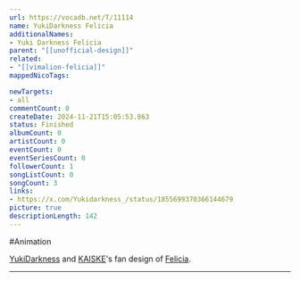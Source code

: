 ```yaml
---
url: https://vocadb.net/T/11114
name: YukiDarkness Felicia
additionalNames: 
- Yuki Darkness Felicia
parent: "[[unofficial-design]]"
related:
- "[[vimalion-felicia]]"
mappedNicoTags:

newTargets:
- all
commentCount: 0
createDate: 2024-11-21T15:05:53.863
status: Finished
albumCount: 0
artistCount: 0
eventCount: 0
eventSeriesCount: 0
followerCount: 1
songListCount: 0
songCount: 3
links: 
- https://x.com/Yukidarkness_/status/1855699370366144679
picture: true
descriptionLength: 142
---
```


#Animation

[YukiDarkness](https://vocadb.net/Ar/90869) and [KAISKE](https://vocadb.net/Ar/90828)'s fan design of [Felicia](https://vocadb.net/Ar/147231).

---

